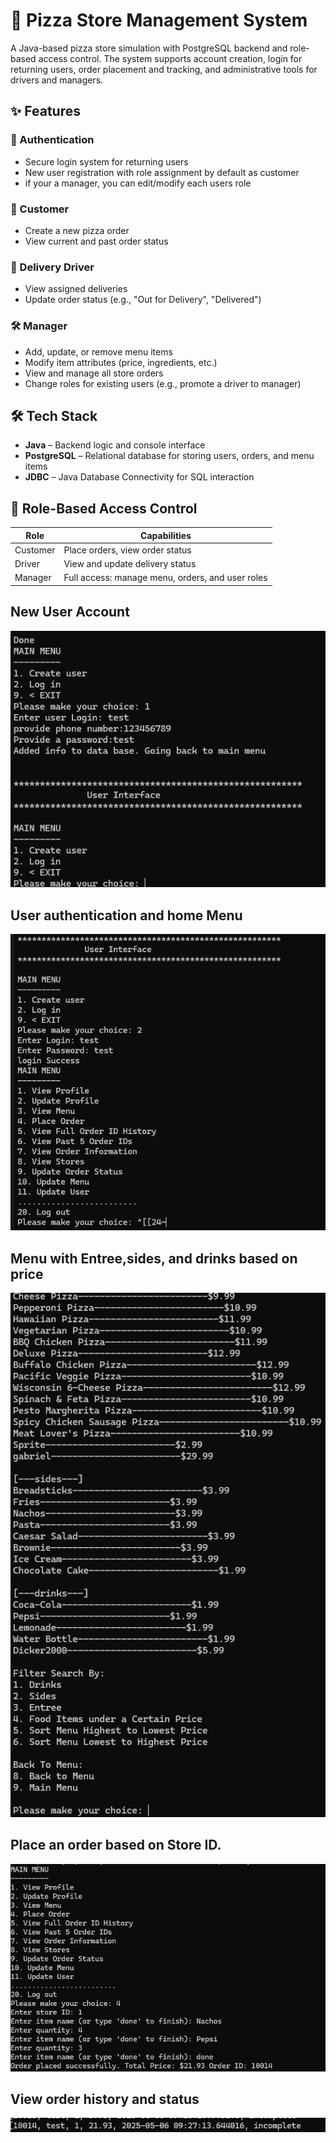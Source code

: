 # 🍕 Pizza Store Management System

A Java-based pizza store simulation with PostgreSQL backend and role-based access control. The system supports account creation, login for returning users, order placement and tracking, and administrative tools for drivers and managers.

## ✨ Features

### 👤 Authentication
- Secure login system for returning users
- New user registration with role assignment by default as customer
- if your a manager, you can edit/modify each users role

### 🧾 Customer
- Create a new pizza order
- View current and past order status

### 🚚 Delivery Driver
- View assigned deliveries
- Update order status (e.g., "Out for Delivery", "Delivered")

### 🛠️ Manager
- Add, update, or remove menu items
- Modify item attributes (price, ingredients, etc.)
- View and manage all store orders
- Change roles for existing users (e.g., promote a driver to manager)

## 🛠 Tech Stack

- **Java** – Backend logic and console interface
- **PostgreSQL** – Relational database for storing users, orders, and menu items
- **JDBC** – Java Database Connectivity for SQL interaction

## 🔐 Role-Based Access Control

| Role       | Capabilities                                               |
|------------|------------------------------------------------------------|
| Customer   | Place orders, view order status                            |
| Driver     | View and update delivery status                            |
| Manager    | Full access: manage menu, orders, and user roles           |


## New User Account

![User Account login](Login-sample.png)

## User authentication and home Menu

![Alt Text](Login-auth.png)

## Menu with Entree,sides, and drinks based on price

![Alt Text1](view-menu.png)

## Place an order based on Store ID. 
![Alt Text2](menu-order.png)

## View order history and status
![Alt Text3](order-history.png)




